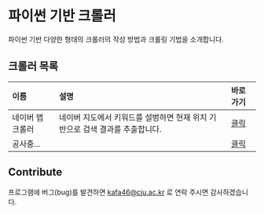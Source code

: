 # 파이썬 기반 크롤러

파이썬 기반 다양한 형태의 크롤러의 작성 방법과 크롤링 기법을 소개합니다.

## 크롤러 목록

|이름|설명|바로가기|
|:---|:---|:---|
|네이버 맵 크롤러|네이버 지도에서 키워드를 설벙하면 현재 위치 기반으로 검색 결과를 추출합니다.|[클릭](./naver_map_search/)|
|공사중...||[클릭](./)|

## Contribute

프로그램에 버그(bug)를 발견하면 kafa46@cju.ac.kr 로 연락 주시면 감사하겠습니다.